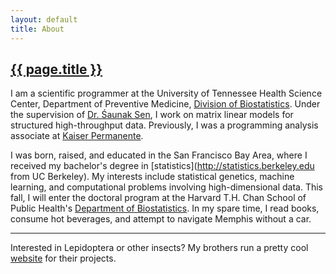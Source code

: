 ```yaml
---
layout: default
title: About
---
```


<h2><a href="{{ page.url }}" style="color:inherit">{{ page.title }}</a></h2>

I am a scientific programmer at the University of Tennessee Health Science Center, Department of Preventive Medicine, [Division of Biostatistics](https://www.uthsc.edu/prevmed/biostatistics/index.php). Under the supervision of [Dr. &#346;aunak Sen](http://senresearch.org), I work on matrix linear models for structured high-throughput data. Previously, I was a programming analysis associate at [Kaiser Permanente](https://healthy.kaiserpermanente.org). 

I was born, raised, and educated in the San Francisco Bay Area, where I received my bachelor's degree in [statistics](http://statistics.berkeley.edu from UC Berkeley). My interests include statistical genetics, machine learning, and computational problems involving high-dimensional data. This fall, I will enter the doctoral program at the Harvard T.H. Chan School of Public Health's [Department of Biostatistics](https://www.hsph.harvard.edu/biostatistics). In my spare time, I read books, consume hot beverages, and attempt to navigate Memphis without a car. 

---

Interested in Lepidoptera or other insects? My brothers run a pretty cool [website](http://www.lianginsects.com) for their projects. 